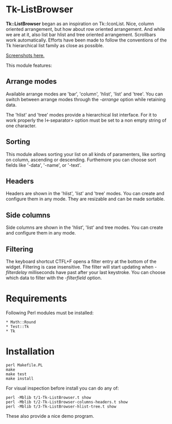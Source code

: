 # Tk-ListBrowser

**Tk::ListBrowser** began as an inspiration on Tk::IconList.
Nice, column oriented arrangement, but how about row oriented
arrangement. And while we are at it, also list bar hlist and tree
oriented arrangement. Scrollbars work automatically. Efforts have
been made to follow the conventions of the Tk hierarchical list
family as close as possible.

[Screenshots here.](https://www.perlgui.org/all/tklistbrowser-screenshots/)

This module features:

## Arrange modes

Available arrange modes are 'bar', 'column', 'hlist', 'list'
and 'tree'. You can switch between arrange modes through the
*-arrange* option while retaining data.

The 'hlist' and 'tree' modes provide a hierarchical list
interface. For it to work properly the I<-separator> option
must be set to a non empty string of one character.

## Sorting

This module allows sorting your list on all kinds of paramenters,
like sorting on column, ascending or descending. Furthemore you 
can choose sort fields like '-data', '-name', or '-text'.

## Headers

Headers are shown in the 'hlist', 'list' and 'tree' modes. You can
create and configure them in any mode. They are resizable and can
be made sortable.

## Side columns

Side columns are shown in the 'hlist', 'list' and tree modes. You can create and configure them in any mode.

## Filtering

The keyboard shortcut CTFL+F opens a filter entry at the bottom of the widget. Filtering is case insensitive.
The filter will start updating when *-filterdelay* milliseconds have past after your last keystroke.
You can choose which data to filter with the *-filterfield* option.

# Requirements

Following Perl modules must be installed:

    * Math::Round
    * Test::Tk
    * Tk

# Installation

    perl Makefile.PL
    make
    make test
    make install

For visual inspection before install you can do any of:

    perl -Mblib t/1-Tk-ListBrowser.t show
    perl -Mblib t/2-Tk-ListBrowser-columns-headers.t show
    perl -Mblib t/3-Tk-ListBrowser-hlist-tree.t show

These also provide a nice demo program.



